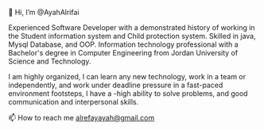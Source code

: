 👋 Hi, I’m @AyahAlrifai

Experienced Software Developer with a demonstrated history of working in the Student information system and Child protection system. 
Skilled in java, Mysql Database, and OOP. Information technology professional with a Bachelor's degree in Computer Engineering from 
Jordan University of Science and Technology.

I am highly organized, I can learn any new technology, work in a team or independently, and work under deadline pressure in a fast-paced 
environment footsteps, I have a -high ability to solve problems, and good communication and interpersonal skills.

 📫 How to reach me alrefayayah@gmail.com

<!---
AyahAlrifai/AyahAlrifai is a ✨ special ✨ repository because its `README.md` (this file) appears on your GitHub profile.
You can click the Preview link to take a look at your changes.
--->
